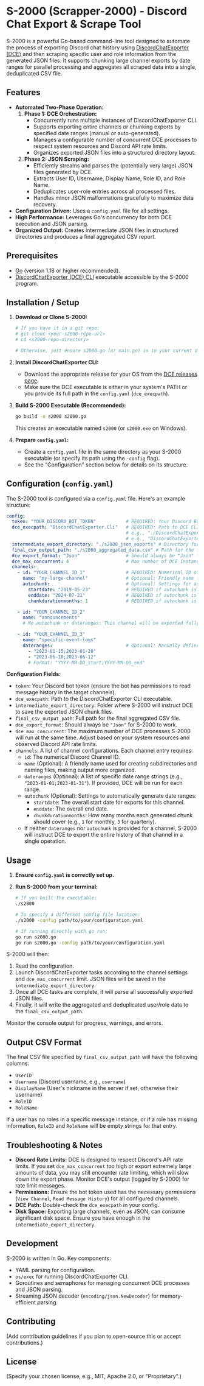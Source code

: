 # S-2000 (Scrapper-2000) - Discord Chat Export & Scrape Tool

S-2000 is a powerful Go-based command-line tool designed to automate the process of exporting Discord chat history using [DiscordChatExporter (DCE)](https://github.com/Tyrrrz/DiscordChatExporter) and then scraping specific user and role information from the generated JSON files. It supports chunking large channel exports by date ranges for parallel processing and aggregates all scraped data into a single, deduplicated CSV file.

## Features

*   **Automated Two-Phase Operation:**
    1.  **Phase 1: DCE Orchestration:**
        *   Concurrently runs multiple instances of DiscordChatExporter CLI.
        *   Supports exporting entire channels or chunking exports by specified date ranges (manual or auto-generated).
        *   Manages a configurable number of concurrent DCE processes to respect system resources and Discord API rate limits.
        *   Organizes exported JSON files into a structured directory layout.
    2.  **Phase 2: JSON Scraping:**
        *   Efficiently streams and parses the (potentially very large) JSON files generated by DCE.
        *   Extracts User ID, Username, Display Name, Role ID, and Role Name.
        *   Deduplicates user-role entries across all processed files.
        *   Handles minor JSON malformations gracefully to maximize data recovery.
*   **Configuration Driven:** Uses a `config.yaml` file for all settings.
*   **High Performance:** Leverages Go's concurrency for both DCE execution and JSON parsing.
*   **Organized Output:** Creates intermediate JSON files in structured directories and produces a final aggregated CSV report.

## Prerequisites

*   [Go](https://golang.org/dl/) (version 1.18 or higher recommended).
*   [DiscordChatExporter (DCE) CLI](https://github.com/Tyrrrz/DiscordChatExporter/releases) executable accessible by the S-2000 program.

## Installation / Setup

1.  **Download or Clone S-2000:**
    ```bash
    # If you have it in a git repo:
    # git clone <your-s2000-repo-url>
    # cd <s2000-repo-directory>

    # Otherwise, just ensure s2000.go (or main.go) is in your current directory
    ```

2.  **Install DiscordChatExporter CLI:**
    *   Download the appropriate release for your OS from the [DCE releases page](https://github.com/Tyrrrz/DiscordChatExporter/releases).
    *   Make sure the DCE executable is either in your system's PATH or you provide its full path in the `config.yaml` (`dce_execpath`).

3.  **Build S-2000 Executable (Recommended):**
    ```bash
    go build -o s2000 s2000.go
    ```
    This creates an executable named `s2000` (or `s2000.exe` on Windows).

4.  **Prepare `config.yaml`:**
    *   Create a `config.yaml` file in the same directory as your S-2000 executable (or specify its path using the `-config` flag).
    *   See the "Configuration" section below for details on its structure.

## Configuration (`config.yaml`)

The S-2000 tool is configured via a `config.yaml` file. Here's an example structure:

```yaml
config:
  token: "YOUR_DISCORD_BOT_TOKEN"           # REQUIRED: Your Discord Bot Token
  dce_execpath: "DiscordChatExporter.Cli"   # REQUIRED: Path to DCE CLI executable
                                            # e.g., "./DiscordChatExporter.Cli" or "/usr/local/bin/DiscordChatExporter.Cli" (Linux/macOS)
                                            # e.g., "DiscordChatExporter.Cli.exe" or "C:\\DCE\\DiscordChatExporter.Cli.exe" (Windows)
  intermediate_export_directory: "./s2000_json_exports" # Directory for DCE's JSON output chunks
  final_csv_output_path: "./s2000_aggregated_data.csv" # Path for the final CSV report
  dce_export_format: "Json"                 # Should always be "Json" for S-2000
  dce_max_concurrent: 4                     # Max number of DCE instances to run in parallel (e.g., 2-16)
  channels:
    - id: "YOUR_CHANNEL_ID_1"               # REQUIRED: Numerical ID of the Discord channel
      name: "my-large-channel"              # Optional: Friendly name for directory/file naming
      autochunk:                            # Optional: Settings for automatic date chunking
        startdate: "2019-05-23"             # REQUIRED if autochunk is used: Start date for export (YYYY-MM-DD)
        enddate: "2024-07-21"               # REQUIRED if autochunk is used: End date for export (YYYY-MM-DD) - e.g., today's date
        chunkdurationmonths: 1              # REQUIRED if autochunk is used: Duration of each chunk in months (e.g., 1, 3, 6)

    - id: "YOUR_CHANNEL_ID_2"
      name: "announcements"
      # No autochunk or dateranges: This channel will be exported fully in one go.

    - id: "YOUR_CHANNEL_ID_3"
      name: "specific-event-logs"
      dateranges:                           # Optional: Manually define specific date ranges
        - "2023-01-15;2023-01-20"
        - "2023-06-10;2023-06-12"
        # Format: "YYYY-MM-DD_start;YYYY-MM-DD_end"
```

**Configuration Fields:**

*   `token`: Your Discord bot token (ensure the bot has permissions to read message history in the target channels).
*   `dce_execpath`: Path to the DiscordChatExporter CLI executable.
*   `intermediate_export_directory`: Folder where S-2000 will instruct DCE to save the exported JSON chunk files.
*   `final_csv_output_path`: Full path for the final aggregated CSV file.
*   `dce_export_format`: Should always be `"Json"` for S-2000 to work.
*   `dce_max_concurrent`: The maximum number of DCE processes S-2000 will run at the same time. Adjust based on your system resources and observed Discord API rate limits.
*   `channels`: A list of channel configurations. Each channel entry requires:
    *   `id`: The numerical Discord Channel ID.
    *   `name` (Optional): A friendly name used for creating subdirectories and naming files, making output more organized.
    *   `dateranges` (Optional): A list of specific date range strings (e.g., `"2023-01-01;2023-01-31"`). If provided, DCE will be run for each range.
    *   `autochunk` (Optional): Settings to automatically generate date ranges:
        *   `startdate`: The overall start date for exports for this channel.
        *   `enddate`: The overall end date.
        *   `chunkdurationmonths`: How many months each generated chunk should cover (e.g., `1` for monthly, `3` for quarterly).
    *   If neither `dateranges` nor `autochunk` is provided for a channel, S-2000 will instruct DCE to export the entire history of that channel in a single operation.

## Usage

1.  **Ensure `config.yaml` is correctly set up.**
2.  **Run S-2000 from your terminal:**

    ```bash
    # If you built the executable:
    ./s2000

    # To specify a different config file location:
    ./s2000 -config path/to/your/configuration.yaml

    # If running directly with go run:
    go run s2000.go
    go run s2000.go -config path/to/your/configuration.yaml
    ```

S-2000 will then:
1.  Read the configuration.
2.  Launch DiscordChatExporter tasks according to the channel settings and `dce_max_concurrent` limit. JSON files will be saved in the `intermediate_export_directory`.
3.  Once all DCE tasks are complete, it will parse all successfully exported JSON files.
4.  Finally, it will write the aggregated and deduplicated user/role data to the `final_csv_output_path`.

Monitor the console output for progress, warnings, and errors.

## Output CSV Format

The final CSV file specified by `final_csv_output_path` will have the following columns:

*   `UserID`
*   `Username` (Discord username, e.g., `username`)
*   `DisplayName` (User's nickname in the server if set, otherwise their username)
*   `RoleID`
*   `RoleName`

If a user has no roles in a specific message instance, or if a role has missing information, `RoleID` and `RoleName` will be empty strings for that entry.

## Troubleshooting & Notes

*   **Discord Rate Limits:** DCE is designed to respect Discord's API rate limits. If you set `dce_max_concurrent` too high or export extremely large amounts of data, you may still encounter rate limiting, which will slow down the export phase. Monitor DCE's output (logged by S-2000) for rate limit messages.
*   **Permissions:** Ensure the bot token used has the necessary permissions (`View Channel`, `Read Message History`) for all configured channels.
*   **DCE Path:** Double-check the `dce_execpath` in your config.
*   **Disk Space:** Exporting large channels, even as JSON, can consume significant disk space. Ensure you have enough in the `intermediate_export_directory`.

## Development

S-2000 is written in Go. Key components:
*   YAML parsing for configuration.
*   `os/exec` for running DiscordChatExporter CLI.
*   Goroutines and semaphores for managing concurrent DCE processes and JSON parsing.
*   Streaming JSON decoder (`encoding/json.NewDecoder`) for memory-efficient parsing.

## Contributing

(Add contribution guidelines if you plan to open-source this or accept contributions.)

## License

(Specify your chosen license, e.g., MIT, Apache 2.0, or "Proprietary".)
```

